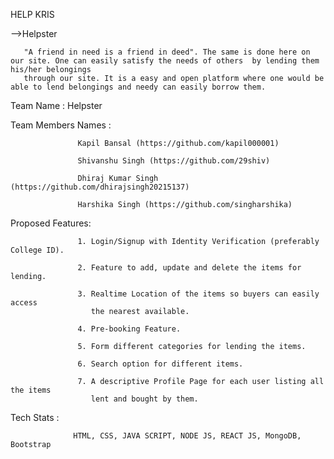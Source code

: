 

HELP KRIS

-->Helpster

       "A friend in need is a friend in deed". The same is done here on our site. One can easily satisfy the needs of others  by lending them his/her belongings
       through our site. It is a easy and open platform where one would be able to lend belongings and needy can easily borrow them.

Team Name : Helpster

Team Members Names :

                   Kapil Bansal (https://github.com/kapil000001)
                     
                   Shivanshu Singh (https://github.com/29shiv)
                     
                   Dhiraj Kumar Singh (https://github.com/dhirajsingh20215137)
                     
                   Harshika Singh (https://github.com/singharshika)
                     
Proposed Features: 
                   
                   1. Login/Signup with Identity Verification (preferably College ID).
                   
                   2. Feature to add, update and delete the items for lending.
                   
                   3. Realtime Location of the items so buyers can easily access
                      the nearest available.
                   
                   4. Pre-booking Feature.
                   
                   5. Form different categories for lending the items.
                   
                   6. Search option for different items.
                   
                   7. A descriptive Profile Page for each user listing all the items 
                      lent and bought by them. 


Tech Stats : 
                  
                  HTML, CSS, JAVA SCRIPT, NODE JS, REACT JS, MongoDB, Bootstrap
